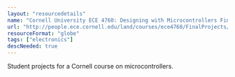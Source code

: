 ```yaml
---
layout: "resourcedetails"
name: "Cornell University ECE 4760: Designing with Microcontrollers Final Projects"
url: "http://people.ece.cornell.edu/land/courses/ece4760/FinalProjects/"
resourceFormat: "globe"
tags: ["electronics"]
descNeeded: true
---
```


Student projects for a Cornell course on microcontrollers.